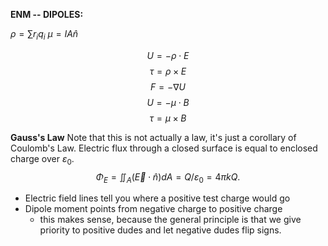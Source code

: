 **ENM -- DIPOLES:**

$\rho=\sum r_i q_i$
$\mu = IA \hat{n}$

$$
U = - \rho \cdot E
$$
$$
\tau=\rho \times E
$$
$$
F=-\nabla U 
$$
$$
U=-\mu \cdot B
$$
$$
\tau=\mu \times B
$$


**Gauss's Law** 
Note that this is not actually a law, it's just a corollary of Coulomb's Law.
Electric flux through a closed surface is equal to enclosed charge over $\varepsilon_{0}$.
$$
\Phi_E = \iint_A (\vec{E} \cdot \hat{n}) dA = Q/\varepsilon_{0} = 4 \pi k Q.
$$

- Electric field lines tell you where a positive test charge would go
- Dipole moment points from negative charge to positive charge
	- this makes sense, because the general principle is that we give priority to positive dudes and let negative dudes flip signs. 

	